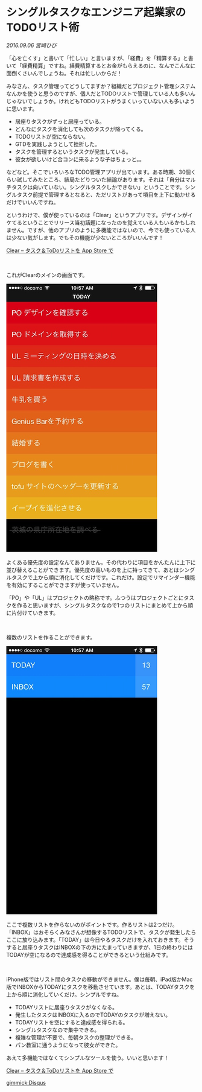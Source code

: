 # シングルタスクなエンジニア起業家のTODOリスト術

*2016.09.06 宮崎ひび*

「心を亡くす」と書いて「忙しい」と言いますが、「経費」を「精算する」と書いて「経費精算」ですね。経費精算するとお金がもらえるのに、なんでこんなに面倒くさいんでしょうね。それは忙しいからだ！

みなさん、タスク管理ってどうしてますか？組織だとプロジェクト管理システムなんかを使うと思うのですが、個人だとTODOリストで管理している人も多いんじゃないでしょうか。けれどもTODOリストがうまくいっていない人も多いように思います。

* 居座りタスクがずっと居座っている。
* どんなにタスクを消化しても次のタスクが降ってくる。
* TODOリストが空にならない。
* GTDを実践しようとして挫折した。
* タスクを管理するというタスクが発生している。
* 彼女が欲しいけど合コンに来るような子はちょっと。。
 
などなど。そこでいろいろなTODO管理アプリが出ています。ある時期、30個くらい試してみたところ、結局たどりついた結論があります。それは「自分はマルチタスクは向いていない。シングルタスクしかできない」ということです。シングルタスク前提で管理するとなると、ただリストがあって項目を上下に動かせるだけでいいんですね。

というわけで、僕が使っているのは「Clear」というアプリです。デザインがイケてるということでリリース当初話題になったのを覚えている人もいるかもしれません。ですが、他のアプリのように多機能ではないので、今でも使っている人は少ない気がします。でもその機能が少ないところがいいんです！

[Clear – タスク＆ToDoリストを App Store で](https://itunes.apple.com/jp/app/clear-tasuku-todorisuto/id493136154?mt=8)

<br />

これがClearのメインの画面です。

![Clear](/column/images/todo-list-with-clear/clear1.jpg)

よくある優先度の設定なんてありません。その代わりに項目をかんたんに上下に並び替えることができます。優先度の高いものを上に持ってきて、あとはシングルタスクで上から順に消化してくだけです。これだけ。設定でリマインダー機能を有効にすることができますが使っていません。

「PO」や「UL」はプロジェクトの略称です。ふつうはプロジェクトごとにタスクを作ると思いますが、シングルタスクなので1つのリストにまとめて上から順に片付けていきます。

<br />

複数のリストを作ることができます。

![Clear](/column/images/todo-list-with-clear/clear2.jpg)

ここで複数リストを作らないのがポイントです。作るリストは2つだけ。「INBOX」はおそらくみなさんが想像するTODOリストで、タスクが発生したらここに放り込みます。「TODAY」は今日やるタスクだけを入れておきます。そうすると居座りタスクはINBOXの下の方にたまっていきますが、1日の終わりにはTODAYが空になるので達成感を得ることができるという仕組みです。

<br />

iPhone版ではリスト間のタスクの移動ができません。僕は毎朝、iPad版かMac版でINBOXからTODAYにタスクを移動させています。あとは、TODAYタスクを上から順に消化していくだけ。シンプルですね。

* TODAYリストに居座りタスクがなくなる。
* 発生したタスクはINBOXに入るのでTODAYのタスクが増えない。
* TODAYリストを空にすると達成感を得られる。
* シングルタスクなので集中できる。
* 複雑な管理が不要で、毎朝タスクの整理ができる。
* パン教室に通うようになって彼女ができた。

あえて多機能ではなくてシンプルなツールを使う。いいと思います！

[Clear – タスク＆ToDoリストを App Store で](https://itunes.apple.com/jp/app/clear-tasuku-todorisuto/id493136154?mt=8)

[gimmick:Disqus](tofulab)